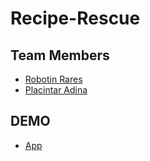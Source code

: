 # Recipe-Rescue

## Team Members

- [Robotin Rares](https://github.com/raresrobotin)
- [Placintar Adina](https://github.com/AdinaPlt)

## DEMO

- [App](https://raresrobotin.github.io/recipe-rescue)
